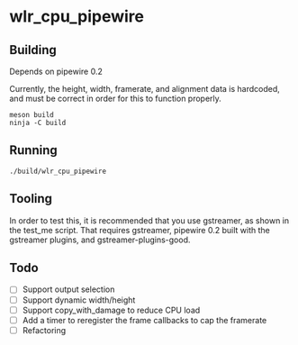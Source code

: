 # wlr_cpu_pipewire

## Building

Depends on pipewire 0.2

Currently, the height, width, framerate, and alignment data is hardcoded, and must be correct in order for this to function properly.

    meson build
    ninja -C build

## Running

    ./build/wlr_cpu_pipewire

## Tooling

In order to test this, it is recommended that you use gstreamer, as shown in the test_me script. That requires gstreamer, pipewire 0.2 built with the gstreamer plugins, and gstreamer-plugins-good.

## Todo

- [ ] Support output selection
- [ ] Support dynamic width/height
- [ ] Support copy_with_damage to reduce CPU load
- [ ] Add a timer to reregister the frame callbacks to cap the framerate
- [ ] Refactoring

